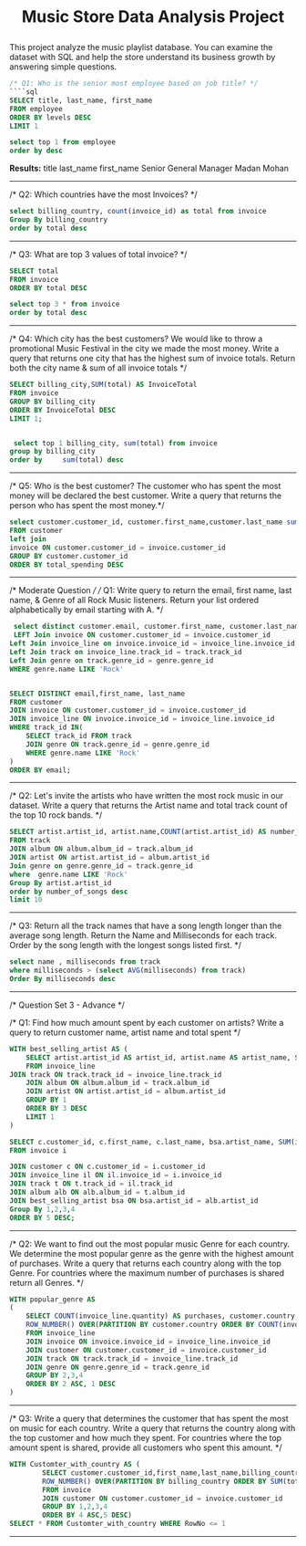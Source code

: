 # <p align="center">Music Store Data Analysis Project</p>


This project analyze the music playlist database. You can examine the dataset with SQL and help the store understand its business growth by answering simple questions.



````sql
/* Q1: Who is the senior most employee based on job title? */
````sql
SELECT title, last_name, first_name 
FROM employee
ORDER BY levels DESC
LIMIT 1

select top 1 from employee
order by desc
````
**Results:**
title	last_name	first_name
Senior General Manager	Madan	Mohan

---------------------------------------------------------------------------------------------


/* Q2: Which countries have the most Invoices? */

````sql
select billing_country, count(invoice_id) as total from invoice
Group By billing_country  
order by total desc
````

---------------------------------------------------------------------------------------------
/* Q3: What are top 3 values of total invoice? */
````sql
SELECT total 
FROM invoice
ORDER BY total DESC

select top 3 * from invoice
order by total desc
````
---------------------------------------------------------------------------------------------
/* Q4: Which city has the best customers? We would like to throw a promotional Music Festival in the city we made the most money. 
Write a query that returns one city that has the highest sum of invoice totals. 
Return both the city name & sum of all invoice totals */

````sql
SELECT billing_city,SUM(total) AS InvoiceTotal
FROM invoice
GROUP BY billing_city
ORDER BY InvoiceTotal DESC
LIMIT 1;


 select top 1 billing_city, sum(total) from invoice 
group by billing_city 
order by     sum(total) desc

````
---------------------------------------------------------------------------------------------
/* Q5: Who is the best customer? The customer who has spent the most money will be declared the best customer. 
Write a query that returns the person who has spent the most money.*/

````sql
select customer.customer_id, customer.first_name,customer.last_name sum(invoice.total) as total_spending
FROM customer 
left join
invoice ON customer.customer_id = invoice.customer_id
GROUP BY customer.customer_id
ORDER BY total_spending DESC
````
---------------------------------------------------------------------------------------------

/* Moderate Question */
/* Q1: Write query to return the email, first name, last name, & Genre of all Rock Music listeners. 
Return your list ordered alphabetically by email starting with A. */

````sql
 select distinct customer.email, customer.first_name, customer.last_name, genre.name  from customer 
 LEFT Join invoice ON customer.customer_id = invoice.customer_id
Left Join invoice_line on invoice.invoice_id = invoice_line.invoice_id
Left Join track on invoice_line.track_id = track.track_id
Left Join genre on track.genre_id = genre.genre_id
WHERE genre.name LIKE 'Rock'


SELECT DISTINCT email,first_name, last_name
FROM customer
JOIN invoice ON customer.customer_id = invoice.customer_id
JOIN invoice_line ON invoice.invoice_id = invoice_line.invoice_id
WHERE track_id IN(
	SELECT track_id FROM track
	JOIN genre ON track.genre_id = genre.genre_id
	WHERE genre.name LIKE 'Rock'
)
ORDER BY email;
````
---------------------------------------------------------------------------------------------
/* Q2: Let's invite the artists who have written the most rock music in our dataset. 
Write a query that returns the Artist name and total track count of the top 10 rock bands. */

````sql
SELECT artist.artist_id, artist.name,COUNT(artist.artist_id) AS number_of_songs
FROM track
JOIN album ON album.album_id = track.album_id
JOIN artist ON artist.artist_id = album.artist_id
Join genre on genre.genre_id = track.genre_id
where  genre.name LIKE 'Rock'
Group By artist.artist_id
order by number_of_songs desc 
limit 10
````

---------------------------------------------------------------------------------------------

/* Q3: Return all the track names that have a song length longer than the average song length. 
Return the Name and Milliseconds for each track. Order by the song length with the longest songs listed first. */

````sql
select name , milliseconds from track
where milliseconds > (select AVG(milliseconds) from track)
Order By milliseconds desc
````
---------------------------------------------------------------------------------------------

/* Question Set 3 - Advance */

/* Q1: Find how much amount spent by each customer on artists?
Write a query to return customer name, artist name and total spent */

````sql
WITH best_selling_artist AS (
	SELECT artist.artist_id AS artist_id, artist.name AS artist_name, SUM(invoice_line.unit_price*invoice_line.quantity) AS total_sales
	FROM invoice_line
JOIN track ON track.track_id = invoice_line.track_id
	JOIN album ON album.album_id = track.album_id
	JOIN artist ON artist.artist_id = album.artist_id
	GROUP BY 1
	ORDER BY 3 DESC
	LIMIT 1
)

SELECT c.customer_id, c.first_name, c.last_name, bsa.artist_name, SUM(il.unit_price*il.quantity) AS amount_spent
FROM invoice i

JOIN customer c ON c.customer_id = i.customer_id
JOIN invoice_line il ON il.invoice_id = i.invoice_id
JOIN track t ON t.track_id = il.track_id
JOIN album alb ON alb.album_id = t.album_id
JOIN best_selling_artist bsa ON bsa.artist_id = alb.artist_id
Group By 1,2,3,4
ORDER BY 5 DESC;

````
---------------------------------------------------------------------------------------------

/* Q2: We want to find out the most popular music Genre for each country. We determine the most popular genre as the genre 
with the highest amount of purchases. Write a query that returns each country along with the top Genre. For countries where 
the maximum number of purchases is shared return all Genres. */

````sql
WITH popular_genre AS 
(
    SELECT COUNT(invoice_line.quantity) AS purchases, customer.country, genre.name, genre.genre_id, 
	ROW_NUMBER() OVER(PARTITION BY customer.country ORDER BY COUNT(invoice_line.quantity) DESC) AS RowNo 
    FROM invoice_line 
	JOIN invoice ON invoice.invoice_id = invoice_line.invoice_id
	JOIN customer ON customer.customer_id = invoice.customer_id
	JOIN track ON track.track_id = invoice_line.track_id
	JOIN genre ON genre.genre_id = track.genre_id
	GROUP BY 2,3,4
	ORDER BY 2 ASC, 1 DESC
)
````

---------------------------------------------------------------------------------------------
/* Q3: Write a query that determines the customer that has spent the most on music for each country. 
Write a query that returns the country along with the top customer and how much they spent. 
For countries where the top amount spent is shared, provide all customers who spent this amount. */

````sql
WITH Customter_with_country AS (
		SELECT customer.customer_id,first_name,last_name,billing_country,SUM(total) AS total_spending,
	    ROW_NUMBER() OVER(PARTITION BY billing_country ORDER BY SUM(total) DESC) AS RowNo 
		FROM invoice
		JOIN customer ON customer.customer_id = invoice.customer_id
		GROUP BY 1,2,3,4
		ORDER BY 4 ASC,5 DESC)
SELECT * FROM Customter_with_country WHERE RowNo <= 1
````
---------------------------------------------------------------------------------------------

